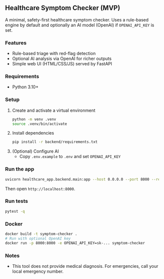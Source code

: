 ## Healthcare Symptom Checker (MVP)

A minimal, safety-first healthcare symptom checker. Uses a rule-based engine by default and optionally an AI model (OpenAI) if `OPENAI_API_KEY` is set.

### Features
- Rule-based triage with red-flag detection
- Optional AI analysis via OpenAI for richer outputs
- Simple web UI (HTML/CSS/JS) served by FastAPI

### Requirements
- Python 3.10+

### Setup
1. Create and activate a virtual environment
   ```bash
   python -m venv .venv
   source .venv/bin/activate
   ```
2. Install dependencies
   ```bash
   pip install -r backend/requirements.txt
   ```
3. (Optional) Configure AI
   - Copy `.env.example` to `.env` and set `OPENAI_API_KEY`

### Run the app
```bash
uvicorn healthcare_app.backend.main:app --host 0.0.0.0 --port 8000 --reload
```
Then open `http://localhost:8000`.

### Run tests
```bash
pytest -q
```

### Docker
```bash
docker build -t symptom-checker .
# Run with optional OpenAI key
docker run -p 8000:8000 -e OPENAI_API_KEY=sk-... symptom-checker
```

### Notes
- This tool does not provide medical diagnosis. For emergencies, call your local emergency number.